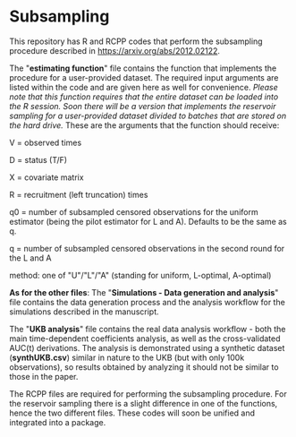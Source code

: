 # Subsampling

This repository has R and RCPP codes that perform the subsampling procedure described in https://arxiv.org/abs/2012.02122. 

The "**estimating function**" file contains the function that implements the procedure for a user-provided dataset. The required input arguments are listed within the code and are given here as well for convenience.
*Please note that this function requires that the entire dataset can be loaded into the R session.
Soon there will be a version that implements the reservoir sampling for a user-provided dataset divided to batches that are stored on the hard drive.*
These are the arguments that the function should receive:

V = observed times

D = status (T/F)

X = covariate matrix

R = recruitment (left truncation) times

q0 = number of subsampled censored observations for the uniform estimator (being the pilot estimator for L and A). Defaults to be the same as q.

q = number of subsampled censored observations in the second round for the L and A 

method: one of "U"/"L"/"A" (standing for uniform, L-optimal, A-optimal)

**As for the other files**:
The "**Simulations - Data generation and analysis**" file contains the data generation process and the analysis workflow for the simulations described in the manuscript.

The "**UKB analysis**" file contains the real data analysis workflow - both the main time-dependent coefficients analysis, as well as the cross-validated AUC(t) derivations.
The analysis is demonstrated using a synthetic dataset (**synthUKB.csv**) similar in nature to the UKB (but with only 100k observations), so results obtained by analyzing it should not be similar to those in the paper.

The RCPP files are required for performing the subsampling procedure. For the reservoir sampling there is a slight difference in one of the functions, hence the two different
files. These codes will soon be unified and integrated into a package.
